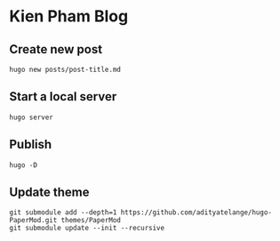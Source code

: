 # Kien Pham Blog

## Create new post

```
hugo new posts/post-title.md
```

## Start a local server
```
hugo server
```

## Publish

```
hugo -D
```

## Update theme

```
git submodule add --depth=1 https://github.com/adityatelange/hugo-PaperMod.git themes/PaperMod
git submodule update --init --recursive
```
